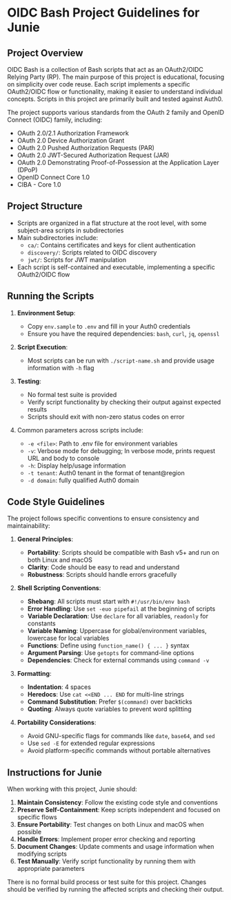 # OIDC Bash Project Guidelines for Junie

## Project Overview
OIDC Bash is a collection of Bash scripts that act as an OAuth2/OIDC Relying Party (RP). 
The main purpose of this project is educational, focusing on simplicity over code reuse. 
Each script implements a specific OAuth2/OIDC flow or functionality, making it easier to understand individual concepts.
Scripts in this project are primarily built and tested against Auth0.

The project supports various standards from the OAuth 2 family and OpenID Connect (OIDC) family, including:
- OAuth 2.0/2.1 Authorization Framework
- OAuth 2.0 Device Authorization Grant
- OAuth 2.0 Pushed Authorization Requests (PAR)
- OAuth 2.0 JWT-Secured Authorization Request (JAR)
- OAuth 2.0 Demonstrating Proof-of-Possession at the Application Layer (DPoP)
- OpenID Connect Core 1.0
- CIBA - Core 1.0

## Project Structure
- Scripts are organized in a flat structure at the root level, with some subject-area scripts in subdirectories
- Main subdirectories include:
  - `ca/`: Contains certificates and keys for client authentication
  - `discovery/`: Scripts related to OIDC discovery
  - `jwt/`: Scripts for JWT manipulation
- Each script is self-contained and executable, implementing a specific OAuth2/OIDC flow

## Running the Scripts
1. **Environment Setup**:
   - Copy `env.sample` to `.env` and fill in your Auth0 credentials
   - Ensure you have the required dependencies: `bash`, `curl`, `jq`, `openssl`

2. **Script Execution**:
   - Most scripts can be run with `./script-name.sh` and provide usage information with `-h` flag

3. **Testing**:
   - No formal test suite is provided
   - Verify script functionality by checking their output against expected results
   - Scripts should exit with non-zero status codes on error

4. Common parameters across scripts include:
   - `-e <file>`: Path to .env file for environment variables
   - `-v`: Verbose mode for debugging; In verbose mode, prints request URL and body to console
   - `-h`: Display help/usage information
   - `-t tenant`: Auth0 tenant in the format of tenant@region
   - `-d domain`: fully qualified Auth0 domain

## Code Style Guidelines
The project follows specific conventions to ensure consistency and maintainability:

1. **General Principles**:
   - **Portability**: Scripts should be compatible with Bash v5+ and run on both Linux and macOS
   - **Clarity**: Code should be easy to read and understand
   - **Robustness**: Scripts should handle errors gracefully

2. **Shell Scripting Conventions**:
   - **Shebang**: All scripts must start with `#!/usr/bin/env bash`
   - **Error Handling**: Use `set -euo pipefail` at the beginning of scripts
   - **Variable Declaration**: Use `declare` for all variables, `readonly` for constants
   - **Variable Naming**: Uppercase for global/environment variables, lowercase for local variables
   - **Functions**: Define using `function_name() { ... }` syntax
   - **Argument Parsing**: Use `getopts` for command-line options
   - **Dependencies**: Check for external commands using `command -v`

3. **Formatting**:
   - **Indentation**: 4 spaces
   - **Heredocs**: Use `cat <<END ... END` for multi-line strings
   - **Command Substitution**: Prefer `$(command)` over backticks
   - **Quoting**: Always quote variables to prevent word splitting

4. **Portability Considerations**:
   - Avoid GNU-specific flags for commands like `date`, `base64`, and `sed`
   - Use `sed -E` for extended regular expressions
   - Avoid platform-specific commands without portable alternatives

## Instructions for Junie
When working with this project, Junie should:

1. **Maintain Consistency**: Follow the existing code style and conventions
2. **Preserve Self-Containment**: Keep scripts independent and focused on specific flows
3. **Ensure Portability**: Test changes on both Linux and macOS when possible
4. **Handle Errors**: Implement proper error checking and reporting
5. **Document Changes**: Update comments and usage information when modifying scripts
6. **Test Manually**: Verify script functionality by running them with appropriate parameters

There is no formal build process or test suite for this project. Changes should be verified by running the affected scripts and checking their output.
